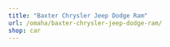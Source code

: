 ```yaml
---
title: "Baxter Chrysler Jeep Dodge Ram"
url: /omaha/baxter-chrysler-jeep-dodge-ram/
shop: car
---
```

